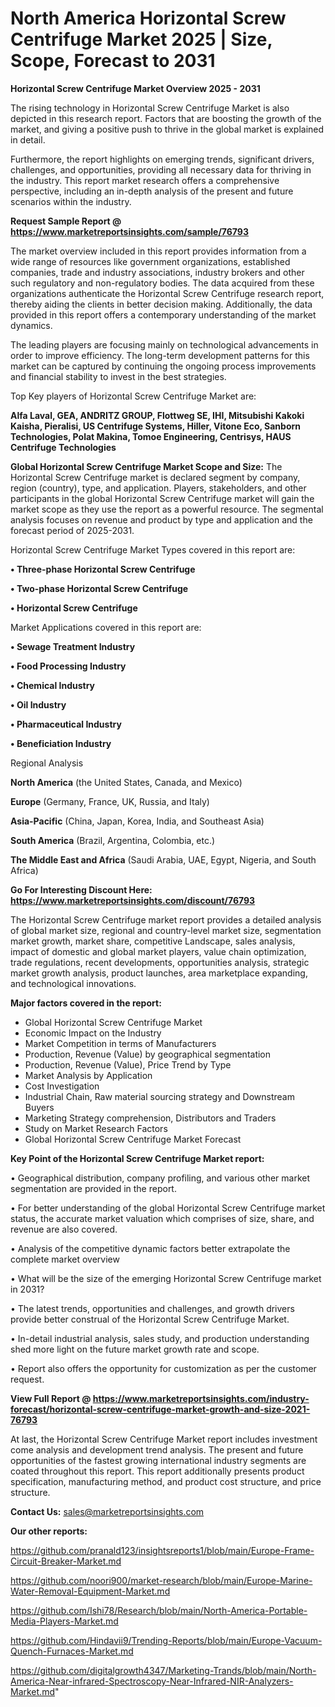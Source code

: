 # North America Horizontal Screw Centrifuge Market 2025 | Size, Scope, Forecast to 2031

<Strong> Horizontal Screw Centrifuge Market Overview 2025 - 2031</strong>

The rising technology in Horizontal Screw Centrifuge Market is also depicted in this research report. Factors that are boosting the growth of the market, and giving a positive push to thrive in the global market is explained in detail.

Furthermore, the report highlights on emerging trends, significant drivers, challenges, and opportunities, providing all necessary data for thriving in the industry. This report market research offers a comprehensive perspective, including an in-depth analysis of the present and future scenarios within the industry.

<strong>Request Sample Report @ <a href=https://www.marketreportsinsights.com/sample/76793>https://www.marketreportsinsights.com/sample/76793</a></strong>

The market overview included in this report provides information from a wide range of resources like government organizations, established companies, trade and industry associations, industry brokers and other such regulatory and non-regulatory bodies. The data acquired from these organizations authenticate the Horizontal Screw Centrifuge research report, thereby aiding the clients in better decision making. Additionally, the data provided in this report offers a contemporary understanding of the market dynamics.

The leading players are focusing mainly on technological advancements in order to improve efficiency. The long-term development patterns for this market can be captured by continuing the ongoing process improvements and financial stability to invest in the best strategies.

Top Key players of Horizontal Screw Centrifuge Market are:

<strong>Alfa Laval, GEA, ANDRITZ GROUP, Flottweg SE, IHI, Mitsubishi Kakoki Kaisha, Pieralisi, US Centrifuge Systems, Hiller, Vitone Eco, Sanborn Technologies, Polat Makina, Tomoe Engineering, Centrisys, HAUS Centrifuge Technologies</strong>

<strong><b>Global Horizontal Screw Centrifuge Market Scope and Size:</b></strong>
The Horizontal Screw Centrifuge market is declared segment by company, region (country), type, and application. Players, stakeholders, and other participants in the global Horizontal Screw Centrifuge market will gain the market scope as they use the report as a powerful resource. The segmental analysis focuses on revenue and product by type and application and the forecast period of 2025-2031.

Horizontal Screw Centrifuge Market Types covered in this report are:

<strong>• Three-phase Horizontal Screw Centrifuge

• Two-phase Horizontal Screw Centrifuge

• Horizontal Screw Centrifuge</strong>

Market Applications covered in this report are:

<strong>• Sewage Treatment Industry

• Food Processing Industry

• Chemical Industry

• Oil Industry

• Pharmaceutical Industry

• Beneficiation Industry</strong> 

Regional Analysis

<strong>North America</strong> (the United States, Canada, and Mexico)

<strong>Europe</strong> (Germany, France, UK, Russia, and Italy)

<strong>Asia-Pacific</strong> (China, Japan, Korea, India, and Southeast Asia)

<strong>South America</strong> (Brazil, Argentina, Colombia, etc.)

<strong>The Middle East and Africa</strong> (Saudi Arabia, UAE, Egypt, Nigeria, and South Africa)

<strong>Go For Interesting Discount Here: <a href=https://www.marketreportsinsights.com/discount/76793>https://www.marketreportsinsights.com/discount/76793</a></strong>

The Horizontal Screw Centrifuge market report provides a detailed analysis of global market size, regional and country-level market size, segmentation market growth, market share, competitive Landscape, sales analysis, impact of domestic and global market players, value chain optimization, trade regulations, recent developments, opportunities analysis, strategic market growth analysis, product launches, area marketplace expanding, and technological innovations.

<strong><b>Major factors covered in the report:</b></strong>
<ul>
  <li>Global Horizontal Screw Centrifuge Market </li>
  <li>Economic Impact on the Industry</li>
  <li>Market Competition in terms of Manufacturers</li>
  <li>Production, Revenue (Value) by geographical segmentation</li>
  <li>Production, Revenue (Value), Price Trend by Type</li>
  <li>Market Analysis by Application</li>
  <li>Cost Investigation</li>
  <li>Industrial Chain, Raw material sourcing strategy and Downstream Buyers</li>
  <li>Marketing Strategy comprehension, Distributors and Traders</li>
  <li>Study on Market Research Factors</li>
  <li>Global Horizontal Screw Centrifuge Market Forecast</li>
</ul>

<strong><b>Key Point of the Horizontal Screw Centrifuge Market report:</b></strong>

• Geographical distribution, company profiling, and various other market segmentation are provided in the report.

• For better understanding of the global Horizontal Screw Centrifuge market status, the accurate market valuation which comprises of size, share, and revenue are also covered.

• Analysis of the competitive dynamic factors better extrapolate the complete market overview

• What will be the size of the emerging Horizontal Screw Centrifuge market in 2031?

• The latest trends, opportunities and challenges, and growth drivers provide better construal of the Horizontal Screw Centrifuge Market.

• In-detail industrial analysis, sales study, and production understanding shed more light on the future market growth rate and scope.

• Report also offers the opportunity for customization as per the customer request.

<strong><b>View Full Report @ <a href=https://www.marketreportsinsights.com/industry-forecast/horizontal-screw-centrifuge-market-growth-and-size-2021-76793>https://www.marketreportsinsights.com/industry-forecast/horizontal-screw-centrifuge-market-growth-and-size-2021-76793</a></b></strong>


At last, the Horizontal Screw Centrifuge Market report includes investment come analysis and development trend analysis. The present and future opportunities of the fastest growing international industry segments are coated throughout this report. This report additionally presents product specification, manufacturing method, and product cost structure, and price structure.

<strong>Contact Us:</strong>
sales@marketreportsinsights.com

<strong>Our other reports:</strong>

<a href=https://github.com/pranald123/insightsreports1/blob/main/Europe-Frame-Circuit-Breaker-Market.md>https://github.com/pranald123/insightsreports1/blob/main/Europe-Frame-Circuit-Breaker-Market.md</a>

<a href=https://github.com/noori900/market-research/blob/main/Europe-Marine-Water-Removal-Equipment-Market.md>https://github.com/noori900/market-research/blob/main/Europe-Marine-Water-Removal-Equipment-Market.md</a>

<a href=https://github.com/Ishi78/Research/blob/main/North-America-Portable-Media-Players-Market.md>https://github.com/Ishi78/Research/blob/main/North-America-Portable-Media-Players-Market.md</a>

<a href=https://github.com/Hindavii9/Trending-Reports/blob/main/Europe-Vacuum-Quench-Furnaces-Market.md>https://github.com/Hindavii9/Trending-Reports/blob/main/Europe-Vacuum-Quench-Furnaces-Market.md</a>

<a href=https://github.com/digitalgrowth4347/Marketing-Trands/blob/main/North-America-Near-infrared-Spectroscopy-Near-Infrared-NIR-Analyzers-Market.md>https://github.com/digitalgrowth4347/Marketing-Trands/blob/main/North-America-Near-infrared-Spectroscopy-Near-Infrared-NIR-Analyzers-Market.md</a>"
